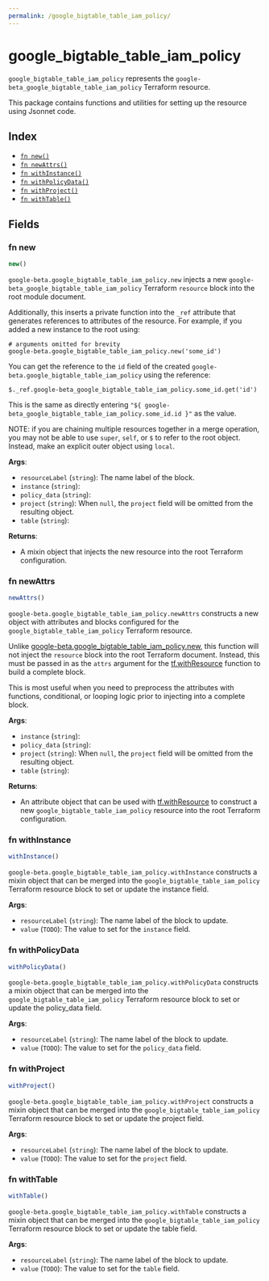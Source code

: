 ```yaml
---
permalink: /google_bigtable_table_iam_policy/
---
```


# google_bigtable_table_iam_policy

`google_bigtable_table_iam_policy` represents the `google-beta_google_bigtable_table_iam_policy` Terraform resource.



This package contains functions and utilities for setting up the resource using Jsonnet code.


## Index

* [`fn new()`](#fn-new)
* [`fn newAttrs()`](#fn-newattrs)
* [`fn withInstance()`](#fn-withinstance)
* [`fn withPolicyData()`](#fn-withpolicydata)
* [`fn withProject()`](#fn-withproject)
* [`fn withTable()`](#fn-withtable)

## Fields

### fn new

```ts
new()
```


`google-beta.google_bigtable_table_iam_policy.new` injects a new `google-beta_google_bigtable_table_iam_policy` Terraform `resource`
block into the root module document.

Additionally, this inserts a private function into the `_ref` attribute that generates references to attributes of the
resource. For example, if you added a new instance to the root using:

    # arguments omitted for brevity
    google-beta.google_bigtable_table_iam_policy.new('some_id')

You can get the reference to the `id` field of the created `google-beta.google_bigtable_table_iam_policy` using the reference:

    $._ref.google-beta_google_bigtable_table_iam_policy.some_id.get('id')

This is the same as directly entering `"${ google-beta_google_bigtable_table_iam_policy.some_id.id }"` as the value.

NOTE: if you are chaining multiple resources together in a merge operation, you may not be able to use `super`, `self`,
or `$` to refer to the root object. Instead, make an explicit outer object using `local`.

**Args**:
  - `resourceLabel` (`string`): The name label of the block.
  - `instance` (`string`): 
  - `policy_data` (`string`): 
  - `project` (`string`):  When `null`, the `project` field will be omitted from the resulting object.
  - `table` (`string`): 

**Returns**:
- A mixin object that injects the new resource into the root Terraform configuration.


### fn newAttrs

```ts
newAttrs()
```


`google-beta.google_bigtable_table_iam_policy.newAttrs` constructs a new object with attributes and blocks configured for the `google_bigtable_table_iam_policy`
Terraform resource.

Unlike [google-beta.google_bigtable_table_iam_policy.new](#fn-googlebigtabletableiampolicynew), this function will not inject the `resource`
block into the root Terraform document. Instead, this must be passed in as the `attrs` argument for the
[tf.withResource](https://github.com/tf-libsonnet/core/tree/main/docs#fn-withresource) function to build a complete block.

This is most useful when you need to preprocess the attributes with functions, conditional, or looping logic prior to
injecting into a complete block.

**Args**:
  - `instance` (`string`): 
  - `policy_data` (`string`): 
  - `project` (`string`):  When `null`, the `project` field will be omitted from the resulting object.
  - `table` (`string`): 

**Returns**:
  - An attribute object that can be used with [tf.withResource](https://github.com/tf-libsonnet/core/tree/main/docs#fn-withresource) to construct a new `google_bigtable_table_iam_policy` resource into the root Terraform configuration.


### fn withInstance

```ts
withInstance()
```

`google-beta.google_bigtable_table_iam_policy.withInstance` constructs a mixin object that can be merged into the `google_bigtable_table_iam_policy`
Terraform resource block to set or update the instance field.



**Args**:
  - `resourceLabel` (`string`): The name label of the block to update.
  - `value` (`TODO`): The value to set for the `instance` field.


### fn withPolicyData

```ts
withPolicyData()
```

`google-beta.google_bigtable_table_iam_policy.withPolicyData` constructs a mixin object that can be merged into the `google_bigtable_table_iam_policy`
Terraform resource block to set or update the policy_data field.



**Args**:
  - `resourceLabel` (`string`): The name label of the block to update.
  - `value` (`TODO`): The value to set for the `policy_data` field.


### fn withProject

```ts
withProject()
```

`google-beta.google_bigtable_table_iam_policy.withProject` constructs a mixin object that can be merged into the `google_bigtable_table_iam_policy`
Terraform resource block to set or update the project field.



**Args**:
  - `resourceLabel` (`string`): The name label of the block to update.
  - `value` (`TODO`): The value to set for the `project` field.


### fn withTable

```ts
withTable()
```

`google-beta.google_bigtable_table_iam_policy.withTable` constructs a mixin object that can be merged into the `google_bigtable_table_iam_policy`
Terraform resource block to set or update the table field.



**Args**:
  - `resourceLabel` (`string`): The name label of the block to update.
  - `value` (`TODO`): The value to set for the `table` field.
